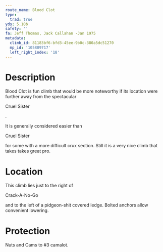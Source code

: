 ```yaml
---
route_name: Blood Clot
type:
  trad: true
yds: 5.10b
safety: ''
fa: Jeff Thomas, Jack Callahan -Jan 1975
metadata:
  climb_id: 81183bf6-bfd3-45ee-9b0c-380a5dc51270
  mp_id: '105809717'
  left_right_index: '18'
---
```

# Description
Blood Clot is fun climb that would be more noteworthy if its location were further away from the spectacular

Cruel Sister

.

It is generally considered easier than

Cruel Sister

for some with a more difficult crux section.  Still it is a very nice climb that takes takes great pro.

# Location
This climb lies just to the right of

Crack-A-No-Go

and to the left of a pidgeon-shit covered ledge.  Bolted anchors allow convenient lowering.

# Protection
Nuts and Cams to #3 camalot.
